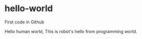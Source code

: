 # hello-world
First code in Github

Hello human world,
This is robot's hello from programming world.
